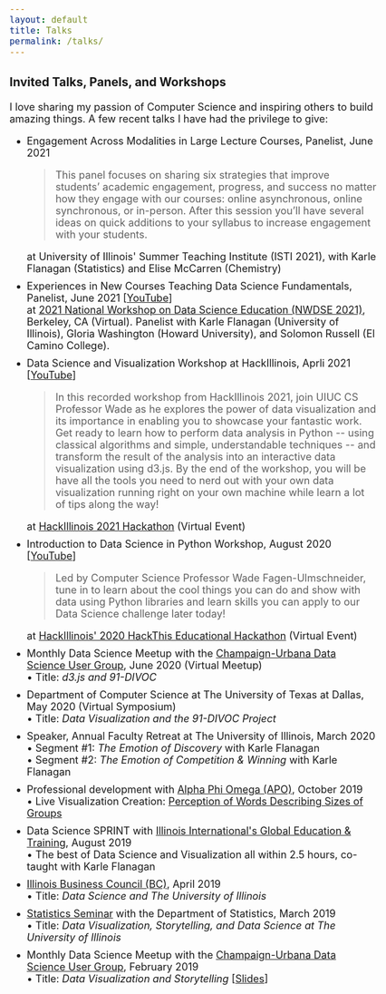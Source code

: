 ```yaml
---
layout: default
title: Talks
permalink: /talks/
---
```


<style>
.pub-etc {
  margin-bottom: 10px;
}

body {
  font-size: 18px;
}
</style>

### Invited Talks, Panels, and Workshops

I love sharing my passion of Computer Science and inspiring others to build amazing things.  A few recent talks I have had the privilege to give:

<ul>
  <li>
    Engagement Across Modalities in Large Lecture Courses, Panelist, June 2021
    <div class="pub-etc">
      <blockquote class="ml-0 mb-0">
      This panel focuses on sharing six strategies that improve students’ academic engagement, progress, and success no matter how they engage with our courses: online asynchronous, online synchronous, or in-person.  After this session you’ll have several ideas on quick additions to your syllabus to increase engagement with your students.
      </blockquote>
      at University of Illinois' Summer Teaching Institute (ISTI 2021), with Karle Flanagan (Statistics) and Elise McCarren (Chemistry)
    </div>
  </li>

  <li>
    Experiences in New Courses Teaching Data Science Fundamentals, Panelist, June 2021 [<a href="https://www.youtube.com/watch?v=2uTirTan7o0">YouTube</a>]
    <div class="pub-etc">
      at <a href="https://data.berkeley.edu/academics/resources/data-science-education-resources/2021-national-workshop-data-science-education">2021 National Workshop on Data Science Education (NWDSE 2021)</a>, Berkeley, CA (Virtual).  Panelist with Karle Flanagan (University of Illinois), Gloria Washington (Howard University), and Solomon Russell (El Camino College).
    </div>
  </li>

  <li>
    Data Science and Visualization Workshop at HackIllinois, Aprli 2021 [<a href="https://www.youtube.com/watch?v=I1dWSjrpHDc">YouTube</a>]
    <div class="pub-etc">
      <blockquote class="ml-0 mb-0">In this recorded workshop from HackIllinois 2021, join UIUC CS Professor Wade as he explores the power of data visualization and its importance in enabling you to showcase your fantastic work. Get ready to learn how to perform data analysis in Python -- using classical algorithms and simple, understandable techniques -- and transform the result of the analysis into an interactive data visualization using d3.js. By the end of the workshop, you will be have all the tools you need to nerd out with your own data visualization running right on your own machine while learn a lot of tips along the way!</blockquote>
      at <a href="https://hackillinois.org/">HackIllinois 2021 Hackathon</a> (Virtual Event)
    </div>
  </li>

  <li>
    Introduction to Data Science in Python Workshop, August 2020 [<a href="https://www.youtube.com/watch?v=wqURYwkgsAs">YouTube</a>]
    <div class="pub-etc">
      <blockquote class="ml-0 mb-0">
      Led by Computer Science Professor Wade Fagen-Ulmschneider,  tune in to learn about the cool things you can do and show with data using Python libraries and learn skills you can apply to our Data Science challenge later today!
      </blockquote>
      at <a href="https://hackthis.hackillinois.org/">HackIllinois' 2020 HackThis Educational Hackathon</a> (Virtual Event)
    </div>
  </li>

  <li>
    Monthly Data Science Meetup with the <a href="https://www.meetup.com/CU-DSUG/">Champaign-Urbana Data Science User Group</a>, June 2020 (Virtual Meetup)
    <div class="pub-etc">
      &bullet; Title: <i>d3.js and 91-DIVOC</i>
    </div>
  </li>
  <li>
    Department of Computer Science at The University of Texas at Dallas, May 2020 (Virtual Symposium)
    <div class="pub-etc">
      &bullet; Title: <i>Data Visualization and the 91-DIVOC Project</i>
    </div>
  </li>
  <li>
    Speaker, Annual Faculty Retreat at The University of Illinois, March 2020
    <div class="pub-etc">
      &bullet; Segment #1: <i>The Emotion of Discovery</i> with Karle Flanagan<br>
      &bullet; Segment #2: <i>The Emotion of Competition &amp; Winning</i> with Karle Flanagan
    </div>
  </li>

  <li>
    Professional development with <a href="http://apo-aa.org/">Alpha Phi Omega (APO)</a>, October 2019
    <div class="pub-etc">
      &bullet; Live Visualization Creation: <a href="http://d7.cs.illinois.edu/projects/apo-group-size/">Perception of Words Describing Sizes of Groups</a>
    </div>
  </li>
  <li>
    Data Science SPRINT with <a href="http://get.illinois.edu/">Illinois International's Global Education & Training</a>, August 2019
    <div class="pub-etc">
      &bullet; The best of Data Science and Visualization all within 2.5 hours, co-taught with Karle Flanagan
    </div>
  </li>
  <li>
    <a href="http://illinoisbusinesscouncil.com/home/">Illinois Business Council (BC)</a>, April 2019
    <div class="pub-etc">
      &bullet; Title: <i>Data Science and The University of Illinois</i>
    </div>
  </li>
  <li>
    <a href="https://calendars.illinois.edu/detail/1439/33330023">Statistics Seminar</a> with the Department of Statistics, March 2019
    <div class="pub-etc">
      &bullet; Title: <i>Data Visualization, Storytelling, and Data Science at The University of Illinois</i>
    </div>
  </li>
  <li>
    Monthly Data Science Meetup with the <a href="https://www.meetup.com/CU-DSUG/">Champaign-Urbana Data Science User Group</a>, February 2019
    <div class="pub-etc">
      &bullet; Title: <i>Data Visualization and Storytelling</i> [<a href="https://docs.google.com/presentation/d/1YXyv4UuJeyyQy8frGtt_DnLOtpuxcjBeSb_32xQEGQA/edit?usp=sharing">Slides</a>]
    </div>
  </li>
</ul>